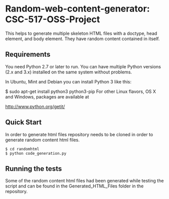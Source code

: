 # Random-web-content-generator: CSC-517-OSS-Project

This helps to generate multiple skeleton HTML files with a doctype, head element, and body element. They have random content contained in itself. 

## Requirements 

You need Python 2.7 or later to run. You can have multiple Python versions (2.x and 3.x) installed on the same system without problems.

In Ubuntu, Mint and Debian you can install Python 3 like this:

$ sudo apt-get install python3 python3-pip
For other Linux flavors, OS X and Windows, packages are available at

http://www.python.org/getit/

## Quick Start

In order to generate html files repository needs to be cloned in order to generate random content html files.
```
$ cd randomhtml
$ python code_generation.py 
```

## Running the tests

Some of the random content html files had been generated while testing the script and can be found in the Generated_HTML_Files folder in the repository.



